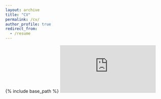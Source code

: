 ```yaml
---
layout: archive
title: "CV"
permalink: /cv/
author_profile: true
redirect_from:
  - /resume
---
```


{% include base_path %}
<embed src="https://github.com/melishka/melishka.github.io/blob/master/files/Knox%20cv%202020.pdf" type="application/pdf" />


